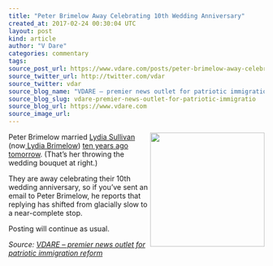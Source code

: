 ```yaml
---
title: "Peter Brimelow Away Celebrating 10th Wedding Anniversary"
created_at: 2017-02-24 00:30:04 UTC
layout: post
kind: article
author: "V Dare"
categories: commentary
tags: 
source_post_url: https://www.vdare.com/posts/peter-brimelow-away-celebrating-10th-wedding-anniversary
source_twitter_url: http://twitter.com/vdar
source_twitter: vdar
source_blog_name: "VDARE – premier news outlet for patriotic immigration reform"
source_blog_slug: vdare-premier-news-outlet-for-patriotic-immigratio
source_blog_url: https://www.vdare.com
source_image_url: 
---
```

<div class="pf-content"><p><img class="aligncenter size-full wp-image-107868" title="" src="https://s3-us-west-2.amazonaws.com/vdare-live/wp-content/uploads/2017/02/23191922/Bouquet__2_1.jpg" alt="" width="225" align="right" srcset="https://s3-us-west-2.amazonaws.com/vdare-live/wp-content/uploads/2017/02/23191922/Bouquet__2_1.jpg 336w, https://s3-us-west-2.amazonaws.com/vdare-live/wp-content/uploads/2017/02/23191922/Bouquet__2_1-138x150.jpg 138w, https://s3-us-west-2.amazonaws.com/vdare-live/wp-content/uploads/2017/02/23191922/Bouquet__2_1-277x300.jpg 277w" sizes="(max-width: 336px) 100vw, 336px" /> Peter Brimelow married <a href="http://www.vdare.com/posts/kevin-foley-donald-trump-the-echo-chamber-and-me">Lydia Sullivan </a>(now<a href="http://www.vdare.com/articles/lydia-brimelow-vdare-com-year-in-review"> Lydia Brimelow</a>) <a href="http://www.vdare.com/articles/vdarecom-031707-another-personal-message-from-peter-brimelow">ten years ago tomorrow</a>. (That&#8217;s her throwing the wedding bouquet at right.)</p><!-- TAG START { player: "7518-804336-VDare - Outstream - Rev", owner: "ONE Video by AOL", for: "ONE Video by AOL" - BEINJS } --><div id="57966237cc52c74a5e1363c4" class="vdb_player vdb_57966237cc52c74a5e1363c456bcd17ce4b018167fea5539">    <script type="text/javascript" src="//delivery.vidible.tv/jsonp/pid=57966237cc52c74a5e1363c4/56bcd17ce4b018167fea5539_bein.js"></script></div><!-- TAG END { date: 07/25/16 } -->
<p>They are away celebrating their 10th wedding anniversary, so if you&#8217;ve sent an email to Peter Brimelow, he reports that replying has shifted from glacially slow to a near-complete stop.</p>
<p>Posting will continue as usual.</p>
</div><div class="">
    <i>Source: <a href="https://www.vdare.com">VDARE – premier news outlet for patriotic immigration reform</a></i>
</div>
